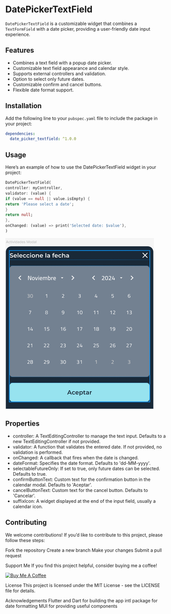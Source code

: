 <!--
This README describes the package. If you publish this package to pub.dev,
this README's contents appear on the landing page for your package.

For information about how to write a good package README, see the guide for
[writing package pages](https://dart.dev/tools/pub/writing-package-pages).

For general information about developing packages, see the Dart guide for
[creating packages](https://dart.dev/guides/libraries/create-packages)
and the Flutter guide for
[developing packages and plugins](https://flutter.dev/to/develop-packages).
-->

# DatePickerTextField

`DatePickerTextField` is a customizable widget that combines a `TextFormField` with a date picker, providing a user-friendly date input experience.

## Features

- Combines a text field with a popup date picker.
- Customizable text field appearance and calendar style.
- Supports external controllers and validation.
- Option to select only future dates.
- Customizable confirm and cancel buttons.
- Flexible date format support.

## Installation

Add the following line to your `pubspec.yaml` file to include the package in your project:

```yaml
dependencies:
  date_picker_textfield: ^1.0.0
```

## Usage

Here’s an example of how to use the DatePickerTextField widget in your project:

```dart
DatePickerTextField(
controller: myController,
validator: (value) {
if (value == null || value.isEmpty) {
return 'Please select a date';
}
return null;
},
onChanged: (value) => print('Selected date: $value'),
)
```

![Demo de la interfaz](assets/demo-1.png)

## Properties

- controller: A TextEditingController to manage the text input. Defaults to a new TextEditingController if not provided.
- validator: A function that validates the entered date. If not provided, no validation is performed.
- onChanged: A callback that fires when the date is changed.
- dateFormat: Specifies the date format. Defaults to 'dd-MM-yyyy'.
- selectableFutureOnly: If set to true, only future dates can be selected. Defaults to true.
- confirmButtonText: Custom text for the confirmation button in the calendar modal. Defaults to 'Aceptar'.
- cancelButtonText: Custom text for the cancel button. Defaults to 'Cancelar'.
- suffixIcon: A widget displayed at the end of the input field, usually a calendar icon.

## Contributing

We welcome contributions! If you’d like to contribute to this project, please follow these steps:

Fork the repository
Create a new branch
Make your changes
Submit a pull request

Support Me
If you find this project helpful, consider buying me a coffee!

<a href="https://www.buymeacoffee.com/eliecerabsalongarcia" target="_blank">
    <img src="https://cdn.buymeacoffee.com/buttons/default-orange.png" alt="Buy Me A Coffee" height="41" width="174">
</a>

License
This project is licensed under the MIT License - see the LICENSE file for details.

Acknowledgements
Flutter and Dart for building the app
intl package for date formatting
MUI for providing useful components
